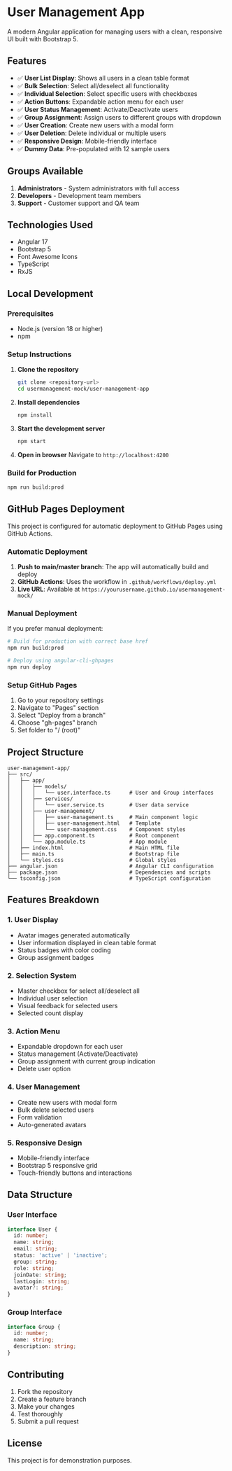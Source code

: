 # User Management App

A modern Angular application for managing users with a clean, responsive UI built with Bootstrap 5.

## Features

- ✅ **User List Display**: Shows all users in a clean table format
- ✅ **Bulk Selection**: Select all/deselect all functionality
- ✅ **Individual Selection**: Select specific users with checkboxes
- ✅ **Action Buttons**: Expandable action menu for each user
- ✅ **User Status Management**: Activate/Deactivate users
- ✅ **Group Assignment**: Assign users to different groups with dropdown
- ✅ **User Creation**: Create new users with a modal form
- ✅ **User Deletion**: Delete individual or multiple users
- ✅ **Responsive Design**: Mobile-friendly interface
- ✅ **Dummy Data**: Pre-populated with 12 sample users

## Groups Available

1. **Administrators** - System administrators with full access
2. **Developers** - Development team members
3. **Support** - Customer support and QA team

## Technologies Used

- Angular 17
- Bootstrap 5
- Font Awesome Icons
- TypeScript
- RxJS

## Local Development

### Prerequisites
- Node.js (version 18 or higher)
- npm

### Setup Instructions

1. **Clone the repository**
   ```bash
   git clone <repository-url>
   cd usermanagement-mock/user-management-app
   ```

2. **Install dependencies**
   ```bash
   npm install
   ```

3. **Start the development server**
   ```bash
   npm start
   ```

4. **Open in browser**
   Navigate to `http://localhost:4200`

### Build for Production

```bash
npm run build:prod
```

## GitHub Pages Deployment

This project is configured for automatic deployment to GitHub Pages using GitHub Actions.

### Automatic Deployment

1. **Push to main/master branch**: The app will automatically build and deploy
2. **GitHub Actions**: Uses the workflow in `.github/workflows/deploy.yml`
3. **Live URL**: Available at `https://yourusername.github.io/usermanagement-mock/`

### Manual Deployment

If you prefer manual deployment:

```bash
# Build for production with correct base href
npm run build:prod

# Deploy using angular-cli-ghpages
npm run deploy
```

### Setup GitHub Pages

1. Go to your repository settings
2. Navigate to "Pages" section
3. Select "Deploy from a branch"
4. Choose "gh-pages" branch
5. Set folder to "/ (root)"

## Project Structure

```
user-management-app/
├── src/
│   ├── app/
│   │   ├── models/
│   │   │   └── user.interface.ts      # User and Group interfaces
│   │   ├── services/
│   │   │   └── user.service.ts        # User data service
│   │   ├── user-management/
│   │   │   ├── user-management.ts     # Main component logic
│   │   │   ├── user-management.html   # Template
│   │   │   └── user-management.css    # Component styles
│   │   ├── app.component.ts           # Root component
│   │   └── app.module.ts              # App module
│   ├── index.html                     # Main HTML file
│   ├── main.ts                        # Bootstrap file
│   └── styles.css                     # Global styles
├── angular.json                       # Angular CLI configuration
├── package.json                       # Dependencies and scripts
└── tsconfig.json                      # TypeScript configuration
```

## Features Breakdown

### 1. User Display
- Avatar images generated automatically
- User information displayed in clean table format
- Status badges with color coding
- Group assignment badges

### 2. Selection System
- Master checkbox for select all/deselect all
- Individual user selection
- Visual feedback for selected users
- Selected count display

### 3. Action Menu
- Expandable dropdown for each user
- Status management (Activate/Deactivate)
- Group assignment with current group indication
- Delete user option

### 4. User Management
- Create new users with modal form
- Bulk delete selected users
- Form validation
- Auto-generated avatars

### 5. Responsive Design
- Mobile-friendly interface
- Bootstrap 5 responsive grid
- Touch-friendly buttons and interactions

## Data Structure

### User Interface
```typescript
interface User {
  id: number;
  name: string;
  email: string;
  status: 'active' | 'inactive';
  group: string;
  role: string;
  joinDate: string;
  lastLogin: string;
  avatar?: string;
}
```

### Group Interface
```typescript
interface Group {
  id: number;
  name: string;
  description: string;
}
```

## Contributing

1. Fork the repository
2. Create a feature branch
3. Make your changes
4. Test thoroughly
5. Submit a pull request

## License

This project is for demonstration purposes.

